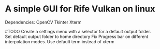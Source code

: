  # A simple GUI for Rife Vulkan on linux
Dependencies:
OpenCV
Tkinter
Xterm

#TODO
Create a settings menu with a selector for a default output folder.
Set default output folder to home directory
Fix Progress bar on different interpolation modes.
Use default term instead of xterm

